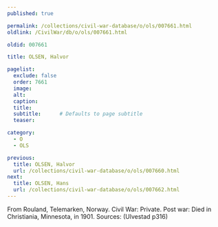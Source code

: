 ```yaml
---
published: true

permalink: /collections/civil-war-database/o/ols/007661.html
oldlink: /CivilWar/db/o/ols/007661.html

oldid: 007661

title: OLSEN, Halvor

pagelist:
  exclude: false
  order: 7661
  image: 
  alt:
  caption:
  title:
  subtitle:      # Defaults to page subtitle
  teaser:

category: 
  - O 
  - OLS

previous:
  title: OLSEN, Halvor
  url: /collections/civil-war-database/o/ols/007660.html  
next:
  title: OLSEN, Hans
  url: /collections/civil-war-database/o/ols/007662.html   
---
```

From Rouland, Telemarken, Norway. Civil War: Private. Post war: Died in Christiania, Minnesota, in 1901. Sources: (Ulvestad p316)